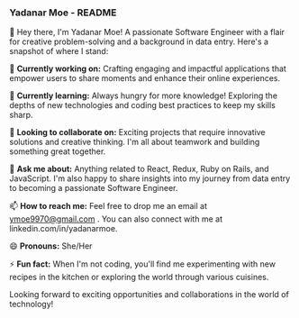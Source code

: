 ### Yadanar Moe - README

👋 Hey there, I'm Yadanar Moe! A passionate Software Engineer with a flair for creative problem-solving and a background in data entry. Here's a snapshot of where I stand:

<!--
**jewelmoe97/jewelmoe97** is a ✨ _special_ ✨ repository because its `README.md` (this file) appears on your GitHub profile.

Here are some ideas to get you started:

- 🔭 I’m currently working on ...
- 🌱 I’m currently learning ...
- 👯 I’m looking to collaborate on ...
- 🤔 I’m looking for help with ...
- 💬 Ask me about ...
- 📫 How to reach me: ...
- 😄 Pronouns: ...
- ⚡ Fun fact: ...
-->
🔭 **Currently working on:** Crafting engaging and impactful applications that empower users to share moments and enhance their online experiences.

🌱 **Currently learning:** Always hungry for more knowledge! Exploring the depths of new technologies and coding best practices to keep my skills sharp.

👯 **Looking to collaborate on:** Exciting projects that require innovative solutions and creative thinking. I'm all about teamwork and building something great together.

💬 **Ask me about:** Anything related to React, Redux, Ruby on Rails, and JavaScript. I'm also happy to share insights into my journey from data entry to becoming a passionate Software Engineer.

📫 **How to reach me:** Feel free to drop me an email at ymoe9970@gmail.com  . You can also connect with me at linkedin.com/in/yadanarmoe.

😄 **Pronouns:** She/Her

⚡ **Fun fact:** When I'm not coding, you'll find me experimenting with new recipes in the kitchen or exploring the world through various cuisines.

Looking forward to exciting opportunities and collaborations in the world of technology!
